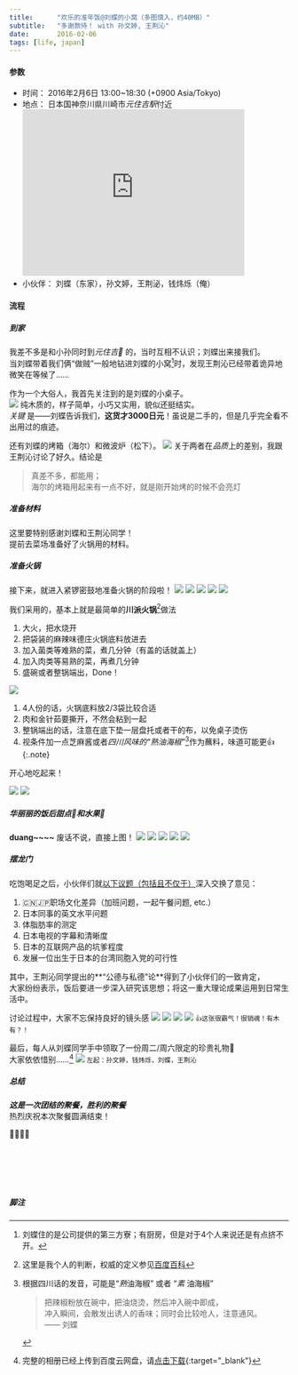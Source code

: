 ```yaml
---
title:      "欢乐的准年饭@刘蝶的小窝（多图慎入，约40MB）"
subtitle:   "多谢款待！ with 孙文婷, 王荆沁"
date:       2016-02-06
tags: [life, japan]
---
```


#### 参数
* 时间： 2016年2月6日 13:00~18:30 (+0900 Asia/Tokyo)
* 地点： 日本国神奈川県川崎市*元住吉駅*付近
	<iframe src="https://www.google.com/maps/embed?pb=!1m18!1m12!1m3!1d3245.572798438339!2d139.65250527425516!3d35.564251460093615!2m3!1f0!2f0!3f0!3m2!1i1024!2i768!4f13.1!3m3!1m2!1s0x60185f8115c0f6ab%3A0xb9ba231f5765435c!2z5YWD5L2P5ZCJ6aeF!5e0!3m2!1sja!2sjp!4v1454759285793" width="400" height="300" frameborder="0" style="border:0;max-width:100%;" allowfullscreen></iframe>
* 小伙伴： 刘蝶（东家），孙文婷，王荆泌，钱炜烁（俺）

#### 流程

##### 到家
我差不多是和小孙同时到*元住吉:station:* 的，当时互相不认识；刘蝶出来接我们。  
当刘蝶带着我们俩“做贼”一般地钻进刘蝶的小窝[^liu-home]时，发现王荆沁已经带着诡异地微笑在等候了……

作为一个大俗人，我首先关注到的是刘蝶的小桌子。  
![](/img/in-post/spring-liu/IMGP0211.JPG)
纯木质的，样子简单，小巧又实用，貌似还挺结实。  
*关键* 是——刘蝶告诉我们，**这货才3000日元**！虽说是二手的，但是几乎完全看不出用过的痕迹。

还有刘蝶的烤箱（海尔）和微波炉（松下）。
![](/img/in-post/spring-liu/IMGP0212.png)
关于两者在*品质*上的差别，我跟王荆沁讨论了好久。结论是

> 真差不多，都能用；  
> 海尔的烤箱用起来有一点不好，就是刚开始烤的时候不会亮灯

##### 准备材料
这里要特别感谢刘蝶和王荆沁同学！  
提前去菜场准备好了火锅用的材料。

##### 准备火锅
接下来，就进入紧锣密鼓地准备火锅的阶段啦！
![](/img/in-post/spring-liu/IMGP0213.JPG)
![](/img/in-post/spring-liu/IMGP0215.JPG)
![](/img/in-post/spring-liu/IMGP0216.JPG)
![](/img/in-post/spring-liu/IMGP0217.JPG)
![](/img/in-post/spring-liu/IMGP0220.JPG)

我们采用的，基本上就是最简单的**川派火锅**[^sichuan-hotpot]做法  

1. 大火，把水烧开
2. 把袋装的麻辣味德庄火锅底料放进去
3. 加入菌类等难熟的菜，煮几分钟（有盖的话就盖上）
4. 加入肉类等易熟的菜，再煮几分钟
5. 盛碗或者整锅端出，Done！

![](/img/in-post/spring-liu/IMGP0221.JPG)

1. 4人份的话，火锅底料放2/3袋比较合适
2. 肉和金针茹要撕开，不然会粘到一起
3. 整锅端出的话，注意在底下垫一层盘托或者干的布，以免桌子烫伤
4. 视条件加一点芝麻酱或者*四川风味的“熟油海椒”*[^shuyou-haijiao]作为蘸料，味道可能更:+1:
{:.note}

开心地吃起来！

![](/img/in-post/spring-liu/IMGP0222.JPG)
![](/img/in-post/spring-liu/IMGP0223.JPG)

##### 华丽丽的饭后甜点:shaved_ice:和水果:strawberry:
**duang~~~~** 废话不说，直接上图！
![](/img/in-post/spring-liu/IMGP0223.JPG)
![](/img/in-post/spring-liu/IMGP0224.JPG)
![](/img/in-post/spring-liu/IMGP0225.JPG)
![](/img/in-post/spring-liu/IMGP0229.JPG)
![](/img/in-post/spring-liu/IMGP0230.JPG)

##### 摆龙门
吃饱喝足之后，小伙伴们就<u>以下议题（包括且不仅于）</u>深入交换了意见：

1. :cn::jp:职场文化差异（加班问题，一起午餐问题, etc.）
2. 日本同事的英文水平问题
3. 体脂肪率的测定
4. 日本电视的字幕和清晰度
5. 日本的互联网产品的坑爹程度
6. 发展一位出生于日本的台湾同胞入党的可行性

其中，王荆沁同学提出的**“公德与私德”论**得到了小伙伴们的一致肯定，  
大家纷纷表示，饭后要进一步深入研究该思想；将这一重大理论成果运用到日常生活中。

讨论过程中，大家不忘保持良好的镜头感
![](/img/in-post/spring-liu/IMGP0226.JPG)
![](/img/in-post/spring-liu/IMGP0227.JPG)
![](/img/in-post/spring-liu/IMGP0228.JPG)
![](/img/in-post/spring-liu/IMGP0232.JPG)
<small class="img-hint">:thumbsup:这张很霸气！很销魂！有木有？！</small>

最后，每人从刘蝶同学手中领取了一份周二/周六限定的珍贵礼物:gift:  
大家依依惜别……[^album]
![](/img/in-post/spring-liu/IMGP0233.JPG)
<small class="img-hint">左起：孙文婷，钱炜烁，刘蝶，王荆沁</small>

##### 总结
***这是一次团结的聚餐，胜利的聚餐***  
热烈庆祝本次聚餐圆满结束！

:clap::clap::clap::clap:

<div style="height:5em;"></div>

##### 脚注

[^shuyou-haijiao]: 根据四川话的发音，可能是“*熟*油海椒” 或者 “*素* 油海椒”

	> 把辣椒粉放在碗中，把油烧烫，然后冲入碗中即成，  
	> 冲入瞬间，会散发出诱人的香味；同时会比较呛人，注意通风。  
	> —— 刘蝶

[^sichuan-hotpot]: 这里是我个人的判断，权威的定义参见[百度百科](http://baike.baidu.com/view/357824.htm)
[^liu-home]: 刘蝶住的是公司提供的第三方寮；有厨房，但是对于4个人来说还是有点挤不开。
[^album]: 完整的相册已经上传到百度云网盘，请[点击下载](http://pan.baidu.com/s/1c1qe2Us){:target="_blank"}
